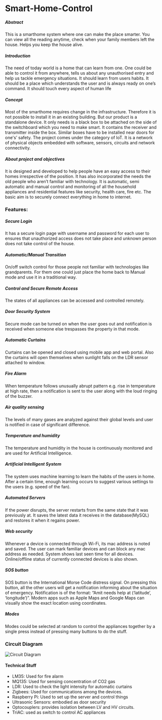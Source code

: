 # Smart-Home-Control

##### Abstract
This is a smarthome system where one can make the place smarter. You can view all the reading anytime, check when your family members left the house. Helps you keep the house alive. 

##### Introduction
The need of today world is a home that can learn from one. One could be able to control it from anywhere, tells us about any unauthorised entry and help us tackle emergency situations. It should learn from users habits. It should be a place which understands the user and is always ready on one’s command. It should touch every aspect of human life

##### Concept
Most of the smarthome requires change in the infrastructure. Therefore it is not possible to install it in an existing building. But our product is a standalone device. It only needs is a black box to be attached on the side of the switchboard which you need to make smart. It contains the receiver and transmitter inside the box. Similar boxes have to be installed near doors for one's’ safety. The project comes under the category of IoT. It is a network of physical objects embedded with software, sensors, circuits and network connectivity.

##### About project and objectives
It is designed and developed to help people have an easy access to their homes irrespective of the position. It has also incorporated the needs the old people who aren’t familiar with technology. It is automatic, semi automatic and manual control and monitoring of all the household appliances and residential features like security, health care, fire etc. The basic aim is to securely connect everything in home to internet.

### Features:
##### Secure Login
It has a secure login page with username and password for each user to  ensures that unauthorized access does not take place and unknown person does not take control of the house. 
##### Automatic/Manual Transition
On/off switch control for those people not familiar with technologies like grandparents. For them one could just place the home back to Manual mode and use it in a traditional way.
##### Control and Secure Remote Access
The states of all appliances can be accessed and controlled remotely.
##### Door Security System
Secure mode can be turned on when the user goes out and notification is received when someone else trespasses the property in that mode.
##### Automatic Curtains
Curtains can be opened and closed using mobile app and web portal. Also the curtains will open themselves when sunlight falls on the LDR sensor attached to
window.
##### Fire Alarm
When temperature follows unusually abrupt pattern e.g. rise in temperature at high rate, then a notification is sent to the user along with the loud ringing of the buzzer.
##### Air quality sensing
The levels of many gases are analyzed against their global levels and user is notified in case of significant difference.
##### Temperature and humidity
The temperature and humidity in the house is continuously monitored and are used for Artificial Intelligence.
##### Artificial Intelligent System
The system uses machine learning to learn the habits of the users in home. After a certain time, enough learning occurs to suggest various settings to the users (e.g. speed of the fan).
##### Automated Servers
If the power disrupts, the server restarts from the same state that it was previously at. It saves the latest data it receives in the database(MySQL) and restores it when it regains power.
##### Web security
Whenever a device is connected through Wi-Fi, its mac address is noted and saved. The user can mark familiar devices and can block any mac address as needed. System shows last seen time for all devices. Online/offline status of currently connected devices is also shown.
##### SOS button
SOS button is the International Morse Code distress signal. On pressing this button, all the other users will get a notification informing about the situation of emergency. Notification is of the format: “Amit needs help at (‘latitude’, ‘longitude’)”. Modern apps such as Apple Maps and Google Maps can visually show the exact location using coordinates.
##### Modes
Modes could be selected at random to control the appliances together by a single press instead of pressing many buttons to do the stuff.

### Circuit Diagram
![Circuit Diagram](https://raw.githubusercontent.com/amitmanchanda1995/SMARTHOME/master/Images/circuit.png)

#### Technical Stuff
- LM35: Used for fire alarm
- MQ135: Used for sensing concentration of CO2 gas
- LDR: Used to check the light intensity for automatic curtains
- Zigbees: Used for communications among the devices.
- Raspberry Pi: Used to set up the server and control things
- Ultrasonic Sensors: embodied as door security
- Optocouplers: provides isolation between LV and HV circuits.
- TriAC: used as switch to control AC appliances
